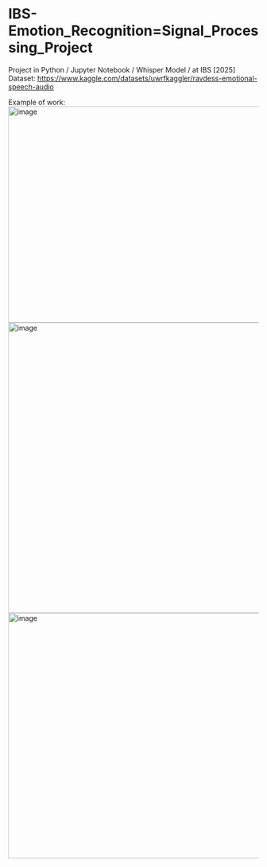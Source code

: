 # IBS-Emotion_Recognition=Signal_Processing_Project
Project in Python / Jupyter Notebook / Whisper Model / at IBS [2025]
Dataset: https://www.kaggle.com/datasets/uwrfkaggler/ravdess-emotional-speech-audio

Example of work:
<img width="687" height="434" alt="image" src="https://github.com/user-attachments/assets/99514690-538e-4ae4-8338-fb41d4b19372" />
<img width="785" height="583" alt="image" src="https://github.com/user-attachments/assets/d66e1d03-eff4-4f3e-a4ba-7ad75a9ddfb2" />
<img width="563" height="493" alt="image" src="https://github.com/user-attachments/assets/b79036f3-0c2c-4a5b-ad1e-6086dbbf8d8b" />
